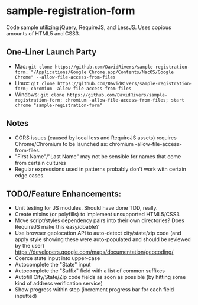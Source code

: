 # sample-registration-form
Code sample utilizing jQuery, RequireJS, and LessJS. Uses copious amounts of HTML5 and CSS3. 

## One-Liner Launch Party
  * Mac: `git clone https://github.com/DavidRivers/sample-registration-form; "/Applications/Google Chrome.app/Contents/MacOS/Google Chrome" --allow-file-access-from-files`
  * Linux: `git clone https://github.com/DavidRivers/sample-registration-form; chromium -allow-file-access-from-files`
  * Windows: `git clone https://github.com/DavidRivers/sample-registration-form; chromium -allow-file-access-from-files; start chrome "sample-registration-form"`

## Notes
  * CORS issues (caused by local less and RequireJS assets) requires Chrome/Chromium to be launched as: chromium -allow-file-access-from-files.
  * "First Name"/"Last Name" may not be sensible for names that come from certain cultures
  * Regular expressions used in patterns probably don't work with certain edge cases.

## TODO/Feature Enhancements:
  * Unit testing for JS modules. Should have done TDD, really.
  * Create mixins (or polyfills) to implement unsupported HTML5/CSS3
  * Move script/styles dependency pairs into their own directories? Does RequireJS make this easy/doable?
  * Use browser geolocation API to auto-detect city/state/zip code (and apply style showing these were auto-populated and should be reviewed by the user) https://developers.google.com/maps/documentation/geocoding/
  * Coerce state input into upper-case
  * Autocomplete the "State" input
  * Autocomplete the "Suffix" field with a list of common suffixes
  * Autofill City/State/Zip code fields as soon as possible (by hitting some kind of address verification service)
  * Show progress within step (increment progress bar for each field inputted)
